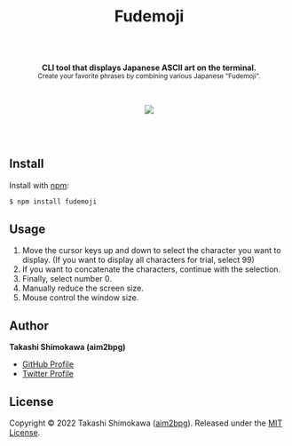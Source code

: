 <h1 align="center">Fudemoji</h1>

<br>
<br>

<p align="center">
  <b>CLI tool that displays Japanese ASCII art on the terminal.</b><br>
  <sub>Create your favorite phrases by combining various Japanese "Fudemoji".</sub>
</p>

<br>

<p align="center">
  <img src="https://user-images.githubusercontent.com/58363353/148652426-1b4f1e21-2025-4db9-80ae-1176ff9b503e.gif"><br>
</p>

<br>
<br>

## Install
Install with [npm](https://www.npmjs.com/):

```sh
$ npm install fudemoji
```

## Usage
1. Move the cursor keys up and down to select the character you want to display.
(If you want to display all characters for trial, select 99)
2. If you want to concatenate the characters, continue with the selection.
3. Finally, select number 0.
4. Manually reduce the screen size.
5. Mouse control the window size.


## Author

**Takashi Shimokawa (aim2bpg)**

* [GitHub Profile](https://github.com/aim2bpg)
* [Twitter Profile](https://twitter.com/aim2bpg)


## License
Copyright © 2022 Takashi Shimokawa \([aim2bpg](https://github.com/aim2bpg)\).
Released under the [MIT License](LICENSE).
